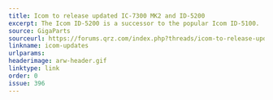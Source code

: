 ```yaml
---
title: Icom to release updated IC-7300 MK2 and ID-5200
excerpt: The Icom ID-5200 is a successor to the popular Icom ID-5100. 
source: GigaParts
sourceurl: https://forums.qrz.com/index.php?threads/icom-to-release-updated-ic-7300-mk2-updated-id-5200.964384/
linkname: icom-updates
urlparams:
headerimage: arw-header.gif
linktype: link
order: 0
issue: 396
---
```

